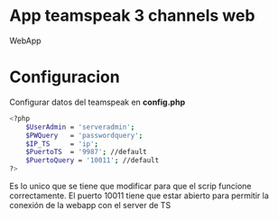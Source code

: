 # App teamspeak 3 channels web
WebApp

# Configuracion

Configurar datos del teamspeak en **config.php**

```sh
<?php
	$UserAdmin = 'serveradmin';
	$PWQuery   = 'passwordquery';
	$IP_TS     = 'ip';
	$PuertoTS  = '9987'; //default
	$PuertoQuery = '10011'; //default
?>
```
Es lo unico que se tiene que modificar para que el scrip funcione correctamente. El puerto 10011 tiene que estar abierto para permitir la conexión de la webapp con el server de TS
